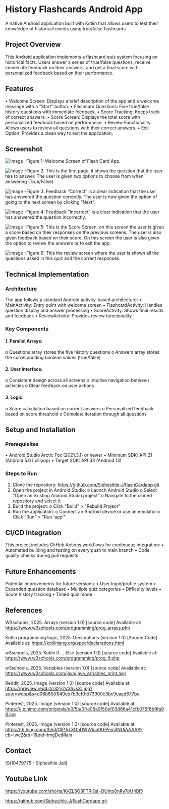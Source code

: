 # History Flashcards Android App
  A native Android application built with Kotlin that allows users to test their knowledge of historical events using true/false flashcards.

## Project Overview
  This Android application implements a flashcard quiz system focusing on historical facts. Users answer a series of true/false questions, receive immediate feedback on their answers, and get a final score with personalized feedback based on their performance.

## Features
  •	Welcome Screen: Displays a brief description of the app and a welcome message with a "Start" button.
  •	Flashcard Questions: Five true/false history questions with immediate feedback.
  •	Score Tracking: Keeps track of correct answers.
  •	Score Screen: Displays the total score with personalized feedback based on performance.
  •	Review Functionality: Allows users to review all questions with their correct answers.
  •	Exit Option: Provides a clean way to exit the application.

## Screenshot

  ![image](https://github.com/user-attachments/assets/4dbb84db-5121-4323-b2f4-48616918311c)
  -Figure 1: Welcome Screen of Flash Card App.

  ![image](https://github.com/user-attachments/assets/345f280a-f647-41f2-8709-27d1ac0a3819)
  -Figure 2: This is the first page, it shows the question that the user has to answer. The user is given two options to choose from when answering (True/False).

  ![image](https://github.com/user-attachments/assets/6d558f36-da8e-4e6e-98e5-61e53b7e8f47)
  -Figure 3: Feedback “Correct” is a clear indication that the user has answered the question correctly. The user is now given the option of going to the next screen by clicking “Next”.

  ![image](https://github.com/user-attachments/assets/02ceb9fd-7440-49c9-83a2-db27c7e2c4d9)
  -Figure 4: Feedback “Incorrect” is a clear indication that the user has answered the question incorrectly.

  ![image](https://github.com/user-attachments/assets/8b5124e2-db5e-4165-a7a6-981ddbef2432)
  -Figure 5: This is the Score Screen, on this screen the user is given a score based on their responses on the previous screens. The user is also given feedback based on their score. On this screen the user is also given the option to review the answers or to exit the app.

  ![image](https://github.com/user-attachments/assets/b5a5b7b5-bdd0-436b-939c-375b7237f0b4)
  -Figure 6: This the review screen where the user is shown all the questions asked in this quiz and the correct responses.

## Technical Implementation

### Architecture
  The app follows a standard Android activity-based architecture:
    •	MainActivity: Entry point with welcome screen
    •	FlashcardActivity: Handles question display and answer processing
    •	ScoreActivity: Shows final results and feedback
    •	ReviewActivity: Provides review functionality

### Key Components

#### 1.	Parallel Arrays:
  o	Questions array stores the five history questions
  o	Answers array stores the corresponding boolean values (true/false)

#### 2.	User Interface:
  o	Consistent design across all screens
  o	Intuitive navigation between activities
  o	Clear feedback on user actions

#### 3.	Logic:
  o	Score calculation based on correct answers
  o	Personalized feedback based on score threshold
  o	Complete iteration through all questions
  
## Setup and Installation

### Prerequisites
  •	Android Studio Arctic Fox (2021.3.1) or newer
  •	Minimum SDK: API 21 (Android 5.0 Lollipop)
  •	Target SDK: API 33 (Android 13)

### Steps to Run
  1.	Clone the repository: https://github.com/Siphesihle-J/flashCardapp.git
  2.	Open the project in Android Studio:
    o	Launch Android Studio
    o	Select "Open an existing Android Studio project"
    o	Navigate to the cloned repository and select it
  3.	Build the project:
    o	Click "Build" > "Rebuild Project"
  4.	Run the application:
    o	Connect an Android device or use an emulator
    o	Click "Run" > "Run 'app'"

## CI/CD Integration
  This project includes GitHub Actions workflows for continuous integration:
    •	Automated building and testing on every push to main branch
    •	Code quality checks during pull requests

## Future Enhancements
  Potential improvements for future versions:
    •	User login/profile system
    •	Expanded question database
    •	Multiple quiz categories
    •	Difficulty levels
    •	Score history tracking
    •	Timed quiz mode

## References
  W3schools, 2025. Arrays (version 1.0) [source code]
  Available at: https://www.w3schools.com/programming/prog_arrays.php

  Kotlin programming logic, 2025. Declarations (version 1.0) [Source Code]
  Available at: https://kotlinlang.org/spec/declarations.html

  w3schools, 2025. Kotlin If ... Else (version 1.0) [source code]
  Available at: https://www.w3schools.com/programming/prog_if.php

  w3schools, 2025. Variables (version 1.0) [source code]
  Available at: https://www.w3schools.com/java/java_variables_print.asp

  Reddit, 2025. Image (version 1.0) [source code]
  Available at: https://preview.redd.it/r32y2vtrhvs31.jpg?auto=webp&s=d06b6001f49eb7b3ef0fd73900c3bc9eaad677be
 
  Pinterest, 2025. Image (version 1.0) [source code]
  Available at: https://i.pinimg.com/originals/e0/5a/0f/e05a0f50ef03d66a41cfb076f6b9fa98.jpg

  Pinterest, 2025. Image (version 1.0) [source code]
  Available at: https://th.bing.com/th/id/OIP.kkXUhDWWluofKFPem3NUiAAAAA?cb=iwc2&rs=1&pid=ImgDetMain


## Contact
  [St10479775 - Siphesihle Jali]
  
## Youtube Link
  https://youtube.com/shorts/KvZL5O8FTRI?si=DUhto0nRy7pU4BI5
  
https://github.com/Siphesihle-J/flashCardapp.git
